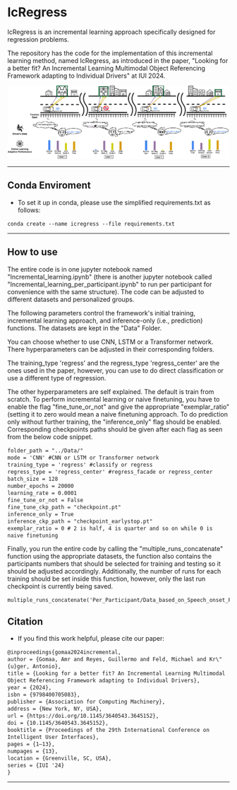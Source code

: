 # IcRegress #

IcRegress is an incremental learning approach specifically designed for regression problems.

The repository has the code for the implementation of this incremental learning method, named IcRegress, as introduced in the paper, "Looking for a better fit? An Incremental Learning Multimodal Object Referencing Framework adapting to Individual Drivers" at IUI 2024.

![alt text](https://github.com/amrgomaaelhady/IcRegress/blob/main/Fig.png)

- - -

## Conda Enviroment ##
- To set it up in conda, please use the simplified requirements.txt as follows:
```
conda create --name icregress --file requirements.txt
```
- - -

## How to use ##

The entire code is in one jupyter notebook named "Incremental_learning.ipynb" (there is another jupyter notebook called "Incremental_learning_per_participant.ipynb" to run per participant for convenience with the same structure). The code can be adjusted to different datasets and personalized groups.

The following parameters control the framework's initial training, incremental learning approach, and inference-only (i.e., prediction) functions. The datasets are kept in the "Data" Folder. 

You can choose whether to use CNN, LSTM or a Transformer network. There hyperparameters can be adjusted in their corresponding folders.

The training_type 'regress' and the regress_type 'regress_center' are the ones used in the paper, however, you can use to do direct classification or use a different type of regression.

The other hyperparameters are self explained. The default is train from scratch. To perform incremental learning or naive finetuning, you have to enable the flag "fine_tune_or_not" and give the appropriate "exemplar_ratio" (setting it to zero would mean a naive finetuning approach. To do prediction only without further training, the "inference_only" flag should be enabled. Corresponding checkpoints paths should be given after each flag as seen from the below code snippet.

```
folder_path = "../Data/"
mode = 'CNN' #CNN or LSTM or Transformer network
training_type = 'regress' #classify or regress
regress_type = 'regress_center' #regress_facade or regress_center
batch_size = 128
number_epochs = 20000
learning_rate = 0.0001
fine_tune_or_not = False
fine_tune_ckp_path = "checkpoint.pt"
inference_only = True
inference_ckp_path = "checkpoint_earlystop.pt"
exemplar_ratio = 0 # 2 is half, 4 is quarter and so on while 0 is naive finetuning
```

Finally, you run the entire code by calling the "multiple_runs_concatenate" function using the appropriate datasets, the function also contains the participants numbers that should be selected for training and testing so it should be adjusted accordingly. Additionally, the number of runs for each training should be set inside this function, however, only the last run checkpoint is currently being saved.

```
multiple_runs_concatenate('Per_Participant/Data_based_on_Speech_onset_P74.csv','/Data_based_on_Speech_onset.csv','y_train_indeces_priotirized.csv')

```

## Citation ##

- If you find this work helpful, please cite our paper:
```
@inproceedings{gomaa2024incremental,
author = {Gomaa, Amr and Reyes, Guillermo and Feld, Michael and Kr\"{u}ger, Antonio},
title = {Looking for a better fit? An Incremental Learning Multimodal Object Referencing Framework adapting to Individual Drivers},
year = {2024},
isbn = {9798400705083},
publisher = {Association for Computing Machinery},
address = {New York, NY, USA},
url = {https://doi.org/10.1145/3640543.3645152},
doi = {10.1145/3640543.3645152},
booktitle = {Proceedings of the 29th International Conference on Intelligent User Interfaces},
pages = {1–13},
numpages = {13},
location = {Greenville, SC, USA},
series = {IUI '24}
}

```
- - -
